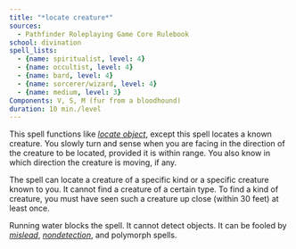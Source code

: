 ```yaml
---
title: "*locate creature*"
sources:
  - Pathfinder Roleplaying Game Core Rulebook
school: divination
spell_lists:
  - {name: spiritualist, level: 4}
  - {name: occultist, level: 4}
  - {name: bard, level: 4}
  - {name: sorcerer/wizard, level: 4}
  - {name: medium, level: 3}
Components: V, S, M (fur from a bloodhound)
duration: 10 min./level
---
```


This spell functions like [*locate object*](/spells/locate-object/), except this spell locates a known creature. You slowly turn and sense when you are facing in the direction of the creature to be located, provided it is within range. You also know in which direction the creature is moving, if any.

The spell can locate a creature of a specific kind or a specific creature known to you. It cannot find a creature of a certain type. To find a kind of creature, you must have seen such a creature up close (within 30 feet) at least once.

Running water blocks the spell. It cannot detect objects. It can be fooled by [*mislead*](/spells/mislead/), [*nondetection*](/spells/nondetection/), and polymorph spells.

